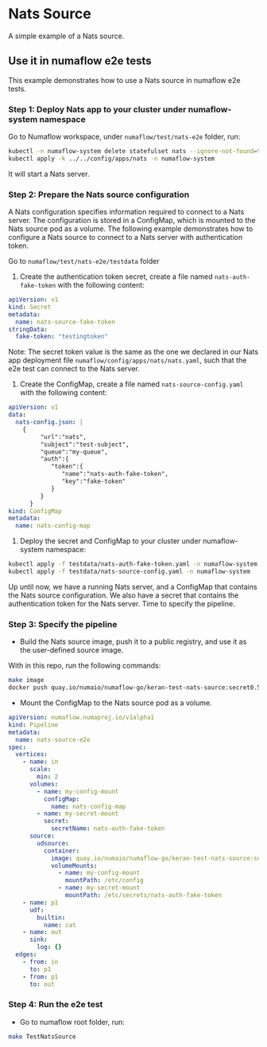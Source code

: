 # Nats Source
A simple example of a Nats source.

## Use it in numaflow e2e tests
This example demonstrates how to use a Nats source in numaflow e2e tests.

### Step 1: Deploy Nats app to your cluster under numaflow-system namespace
Go to Numaflow workspace, under `numaflow/test/nats-e2e` folder, run:
```bash
kubectl -n numaflow-system delete statefulset nats --ignore-not-found=true
kubectl apply -k ../../config/apps/nats -n numaflow-system
```
It will start a Nats server.

### Step 2: Prepare the Nats source configuration
A Nats configuration specifies information required to connect to a Nats server.
The configuration is stored in a ConfigMap, which is mounted to the Nats source pod as a volume.
The following example demonstrates how to configure a Nats source to connect to a Nats server with authentication token.

Go to `numaflow/test/nats-e2e/testdata` folder

1. Create the authentication token secret, create a file named `nats-auth-fake-token` with the following content:
```yaml
apiVersion: v1
kind: Secret
metadata:
  name: nats-source-fake-token
stringData:
  fake-token: "testingtoken"
```
Note:
The secret token value is the same as the one
we declared in our Nats app deployment file `numaflow/config/apps/nats/nats.yaml`,
such that the e2e test can connect to the Nats server.

1. Create the ConfigMap, create a file named `nats-source-config.yaml` with the following content:
```yaml
apiVersion: v1
data:
  nats-config.json: |
    {
         "url":"nats",
         "subject":"test-subject",
         "queue":"my-queue",
         "auth":{
            "token":{
               "name":"nats-auth-fake-token",
               "key":"fake-token"
            }
         }
      }
kind: ConfigMap
metadata:
  name: nats-config-map
```

1. Deploy the secret and ConfigMap to your cluster under numaflow-system namespace:
```bash
kubectl apply -f testdata/nats-auth-fake-token.yaml -n numaflow-system
kubectl apply -f testdata/nats-source-config.yaml -n numaflow-system
```

Up until now, we have a running Nats server, and a ConfigMap that contains the Nats source configuration.
We also have a secret that contains the authentication token for the Nats server.
Time to specify the pipeline.

### Step 3: Specify the pipeline
* Build the Nats source image, push it to a public registry, and use it as the user-defined source image.

With in this repo, run the following commands:
```bash
make image
docker push quay.io/numaio/numaflow-go/keran-test-nats-source:secret0.5.0 
```
* Mount the ConfigMap to the Nats source pod as a volume.

```yaml
apiVersion: numaflow.numaproj.io/v1alpha1
kind: Pipeline
metadata:
  name: nats-source-e2e
spec:
  vertices:
    - name: in
      scale:
        min: 2
      volumes:
        - name: my-config-mount
          configMap:
            name: nats-config-map
        - name: my-secret-mount
          secret:
            secretName: nats-auth-fake-token
      source:
        udsource:
          container:
            image: quay.io/numaio/numaflow-go/keran-test-nats-source:secret0.5.1
            volumeMounts:
              - name: my-config-mount
                mountPath: /etc/config
              - name: my-secret-mount
                mountPath: /etc/secrets/nats-auth-fake-token
    - name: p1
      udf:
        builtin:
          name: cat
    - name: out
      sink:
        log: {}
  edges:
    - from: in
      to: p1
    - from: p1
      to: out
```

### Step 4: Run the e2e test
* Go to numaflow root folder, run:
```bash
make TestNatsSource
```